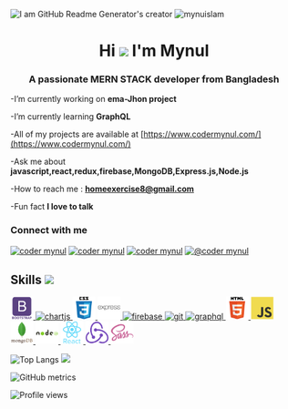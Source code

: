 ![I am GitHub Readme Generator's creator](https://scontent.xx.fbcdn.net/v/t1.15752-9/p403x403/256491273_408696553943749_3674013664661432714_n.png?_nc_cat=101&ccb=1-5&_nc_sid=aee45a&_nc_eui2=AeGAgDxhCP7nDPLmn4iHjFhp-ycDzElfVQD7JwPMSV9VAHLjyfkLh8dNHPW_KnSnViDKMYlcklPmp-U7VvMMakgX&_nc_ohc=YRe1s7ixZSwAX_DNrQL&_nc_ad=z-m&_nc_cid=0&_nc_ht=scontent.xx&oh=9f59cc5e9bbbe0ed0c511068edd30dff&oe=61BAEF6F) <img src="https://komarev.com/ghpvc/?username=mynuislam&label=Profile%20views&color=0e75b6&style=flat" alt="mynuislam" /> 
<h1 align="center">Hi <img src = "https://raw.githubusercontent.com/MartinHeinz/MartinHeinz/master/wave.gif" width = 50px> I'm Mynul</h1>
<h3 align="center">A passionate MERN STACK developer from Bangladesh</h3>

-I’m currently working on **ema-Jhon project**

-I’m currently learning **GraphQL**

-All of my projects are available at [https://www.codermynul.com/](https://www.codermynul.com/)

-Ask me about **javascript,react,redux,firebase,MongoDB,Express.js,Node.js**

-How to reach me : **homeexercise8@gmail.com**

-Fun fact **I love to talk**

<h3 align="left">Connect with me</h3>
<p align="left">
  <a href="https://fb.com/coder mynul" target="blank"><img align="center" src="https://raw.githubusercontent.com/rahuldkjain/github-profile-readme-generator/master/src/images/icons/Social/facebook.svg" alt="coder mynul" height="30" width="40" /></a>
<a href="https://linkedin.com/in/coder mynul" target="blank"><img align="center" src="https://raw.githubusercontent.com/rahuldkjain/github-profile-readme-generator/master/src/images/icons/Social/linked-in-alt.svg" alt="coder mynul" height="30" width="40" /></a>
<a href="https://stackoverflow.com/users/coder mynul" target="blank"><img align="center" src="https://raw.githubusercontent.com/rahuldkjain/github-profile-readme-generator/master/src/images/icons/Social/stack-overflow.svg" alt="coder mynul" height="30" width="40" /></a>
<a href="https://medium.com/@coder mynul" target="blank"><img align="center" src="https://raw.githubusercontent.com/rahuldkjain/github-profile-readme-generator/master/src/images/icons/Social/medium.svg" alt="@coder mynul" height="30" width="40" /></a>
</p>

<h2 align="left"> Skills <img src = "https://media2.giphy.com/media/QssGEmpkyEOhBCb7e1/giphy.gif?cid=ecf05e47a0n3gi1bfqntqmob8g9aid1oyj2wr3ds3mg700bl&rid=giphy.gif" width = 32px> </h2>

<p align="left"> <a href="https://getbootstrap.com" target="_blank" rel="noreferrer"> <img src="https://raw.githubusercontent.com/devicons/devicon/master/icons/bootstrap/bootstrap-plain-wordmark.svg" alt="bootstrap" width="40" height="40"/> </a> <a href="https://www.chartjs.org" target="_blank" rel="noreferrer"> <img src="https://www.chartjs.org/media/logo-title.svg" alt="chartjs" width="40" height="40"/> </a> <a href="https://www.w3schools.com/css/" target="_blank" rel="noreferrer"> <img src="https://raw.githubusercontent.com/devicons/devicon/master/icons/css3/css3-original-wordmark.svg" alt="css3" width="40" height="40"/> </a> <a href="https://expressjs.com" target="_blank" rel="noreferrer"> <img src="https://raw.githubusercontent.com/devicons/devicon/master/icons/express/express-original-wordmark.svg" alt="express" width="40" height="40"/> </a> <a href="https://firebase.google.com/" target="_blank" rel="noreferrer"> <img src="https://www.vectorlogo.zone/logos/firebase/firebase-icon.svg" alt="firebase" width="40" height="40"/> </a> <a href="https://git-scm.com/" target="_blank" rel="noreferrer"> <img src="https://www.vectorlogo.zone/logos/git-scm/git-scm-icon.svg" alt="git" width="40" height="40"/> </a> <a href="https://graphql.org" target="_blank" rel="noreferrer"> <img src="https://www.vectorlogo.zone/logos/graphql/graphql-icon.svg" alt="graphql" width="40" height="40"/> </a> <a href="https://www.w3.org/html/" target="_blank" rel="noreferrer"> <img src="https://raw.githubusercontent.com/devicons/devicon/master/icons/html5/html5-original-wordmark.svg" alt="html5" width="40" height="40"/> </a> <a href="https://developer.mozilla.org/en-US/docs/Web/JavaScript" target="_blank" rel="noreferrer"> <img src="https://raw.githubusercontent.com/devicons/devicon/master/icons/javascript/javascript-original.svg" alt="javascript" width="40" height="40"/> </a> <a href="https://www.mongodb.com/" target="_blank" rel="noreferrer"> <img src="https://raw.githubusercontent.com/devicons/devicon/master/icons/mongodb/mongodb-original-wordmark.svg" alt="mongodb" width="40" height="40"/> </a> <a href="https://nodejs.org" target="_blank" rel="noreferrer"> <img src="https://raw.githubusercontent.com/devicons/devicon/master/icons/nodejs/nodejs-original-wordmark.svg" alt="nodejs" width="40" height="40"/> </a> <a href="https://reactjs.org/" target="_blank" rel="noreferrer"> <img src="https://raw.githubusercontent.com/devicons/devicon/master/icons/react/react-original-wordmark.svg" alt="react" width="40" height="40"/> </a> <a href="https://redux.js.org" target="_blank" rel="noreferrer"> <img src="https://raw.githubusercontent.com/devicons/devicon/master/icons/redux/redux-original.svg" alt="redux" width="40" height="40"/> </a> <a href="https://sass-lang.com" target="_blank" rel="noreferrer"> <img src="https://raw.githubusercontent.com/devicons/devicon/master/icons/sass/sass-original.svg" alt="sass" width="40" height="40"/> </a> </p>

![Top Langs](https://github-readme-stats.vercel.app/api/top-langs/?username=mynuislam&theme=tokyonight)
<img src="https://github-readme-stats.vercel.app/api?username=mynuislam&theme=tokyonight&show_icons=true"></img>


![GitHub metrics](https://metrics.lecoq.io/mynuislam)  

<!-- ![GitHub streak stats](https://github-readme-streak-stats.herokuapp.com/?user=mynuislam)  
 -->
![Profile views](https://gpvc.arturio.dev/mynuislam)  

